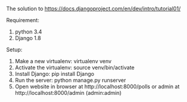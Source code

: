 The solution to https://docs.djangoproject.com/en/dev/intro/tutorial01/

Requirement:
1. python 3.4
2. Django 1.8

Setup:
1. Make a new virtualenv: virtualenv venv 
2. Activate the virtualenv: source venv/bin/activate
3. Install Django: pip install Django
4. Run the server: python manage.py runserver
5. Open website in browser at http://localhost:8000/polls or admin at http://localhost:8000/admin (admin:admin)


